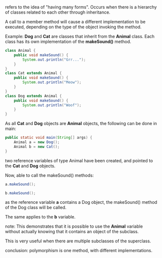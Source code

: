 refers to the idea of "having many forms". Occurs when there is a hierarchy of classes related to each other through inheritance.

A call to a member method will cause a different implementation to be executed, depending on the type of the object invoking the method.

Example: **Dog** and **Cat** are classes that inherit from the **Animal** class. Each class has its own implementation of the **makeSound()** method.

```java
class Animal {
	public void makeSound() {
		System.out.println("Grr...");
	}
}
class Cat extends Animal {
	public void makeSound() {
		System.out.println("Meow");
	}
}
class Dog extends Animal {
	public void makeSound() {
		System.out.println("Woof");
	}
}
```

As all **Cat** and **Dog** objects are **Animal** objects, the following can be done in main:

```java
public static void main(String[] args) {
	Animal a = new Dog();
	Animal b = new Cat();
}
```

two reference variables of type Animal have been created, and pointed to the **Cat** and **Dog** objects.

Now, able to call the makeSound() methods:

```java
a.makeSound();

b.makeSound();
```

as the reference variable **a** contains a Dog object, the makeSound() method of the Dog class will be called.

The same applies to the **b** variable.

note: This demonstrates that it is possible to use the **Animal** variable without actually knowing that it contains an object of the subclass.

This is very useful when there are multiple subclasses of the superclass.

conclusion: polymorphism is one method, with different implementations.